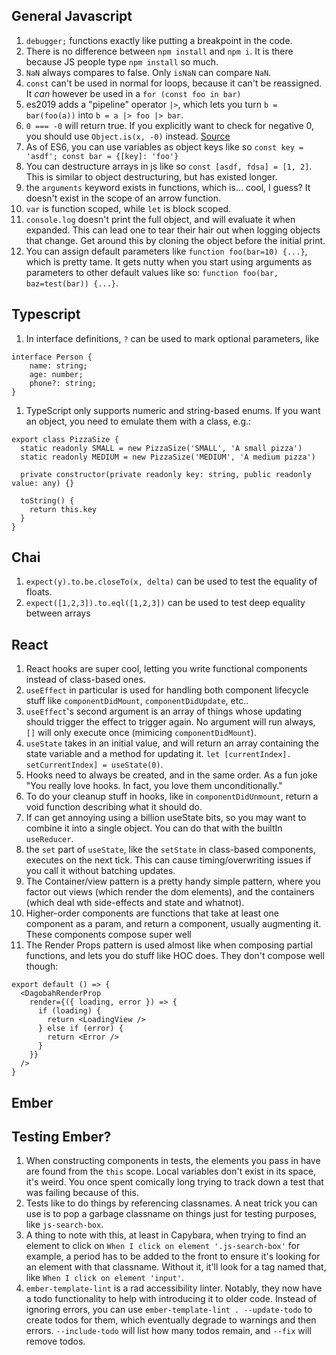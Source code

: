 ## General Javascript
1. `debugger;` functions exactly like putting a breakpoint in the code.
1. There is no difference between `npm install` and `npm i`. It is there because JS people type `npm install` so much.
1. `NaN` always compares to false. Only `isNaN` can compare `NaN`.
1. `const` can't be used in normal for loops, because it can't be reassigned. It *can* however be used in a `for (const foo in bar)`
1. es2019 adds a "pipeline" operator `|>`, which lets you turn `b = bar(foo(a))` into `b = a |> foo |> bar`.
1. `0 === -0` will return true. If you explicitly want to check for negative 0, you should use `Object.is(x, -0)` instead. [Source](https://eslint.org/docs/rules/no-compare-neg-zero)
1. As of ES6, you can use variables as object keys like so `const key = 'asdf'; const bar = {[key]: 'foo'}`
1. You can destructure arrays in js like so `const [asdf, fdsa] = [1, 2]`. This is similar to object destructuring, but has existed longer.
1. the `arguments` keyword exists in functions, which is... cool, I guess? It doesn't exist in the scope of an arrow function.
1. `var` is function scoped, while `let` is block scoped.
1. `console.log` doesn't print the full object, and will evaluate it when expanded. This can lead one to tear their hair out when logging objects that change. Get around this by cloning the object before the initial print.
1. You can assign default parameters like `function foo(bar=10) {...}`, which is pretty tame. It gets nutty when you start using arguments as parameters to other default values like so: `function foo(bar, baz=test(bar)) {...}`.

## Typescript
1. In interface definitions, `?` can be used to mark optional parameters, like 
```
interface Person {
    name: string;
    age: number;
    phone?: string;
}
```
1. TypeScript only supports numeric and string-based enums. If you want an object, you need to emulate them with a class, e.g.:
```
export class PizzaSize {
  static readonly SMALL = new PizzaSize('SMALL', 'A small pizza')
  static readonly MEDIUM = new PizzaSize('MEDIUM', 'A medium pizza')

  private constructor(private readonly key: string, public readonly value: any) {}

  toString() {
    return this.key
  }
}
```

## Chai
1. `expect(y).to.be.closeTo(x, delta)` can be used to test the equality of floats.
1. `expect([1,2,3]).to.eql([1,2,3])` can be used to test deep equality between arrays

## React
1. React hooks are super cool, letting you write functional components instead of class-based ones.
1. `useEffect` in particular is used for handling both component lifecycle stuff like `componentDidMount`, `componentDidUpdate`, etc..
1. `useEffect`'s second argument is an array of things whose updating should trigger the effect to trigger again. No argument will run always, `[]` will only execute once (mimicing `componentDidMount`).
1. `useState` takes in an initial value, and will return an array containing the state variable and a method for updating it.
`let [currentIndex]. setCurrentIndex] = useState(0)`.
1. Hooks need to always be created, and in the same order. As a fun joke "You really love hooks. In fact, you love them unconditionally."
1. To do your cleanup stuff in hooks, like in `componentDidUnmount`, return a void function describing what it should do.
1. If can get annoying using a billion useState bits, so you may want to combine it into a single object. You can do that with the builtIn `useReducer`.
1. the `set` part of `useState`, like the `setState` in class-based components, executes on the next tick. This can cause timing/overwriting issues if you call it without batching updates.
1. The Container/view pattern is a pretty handy simple pattern, where you factor out views (which render the dom elements), and the containers (which deal wth side-effects and state and whatnot).
1. Higher-order components are functions that take at least one component as a param, and return a component, usually augmenting it. These components compose super well
1. The Render Props pattern is used almost like when composing partial functions, and lets you do stuff like HOC does. They don't compose well though:
```
export default () => {
  <DagobahRenderProp
    render={({ loading, error }) => {
      if (loading) {
        return <LoadingView />
      } else if (error) {
        return <Error />
      }
    }}
  />
}
```

## Ember

## Testing Ember?
1. When constructing components in tests, the elements you pass in have are found from the `this` scope. Local variables don't exist in its space, it's weird. You once spent comically long trying to track down a test that was failing because of this.
1. Tests like to do things by referencing classnames. A neat trick you can use is to pop a garbage classname on things just for testing purposes, like `js-search-box`.
1. A thing to note with this, at least in Capybara, when trying to find an element to click on `When I click on element '.js-search-box'` for example, a period has to be added to the front to ensure it's looking for an element with that classname. Without it, it'll look for a tag named that, like `When I click on element 'input'`.
1. `ember-template-lint` is a rad accessibility linter. Notably, they now have a todo functionality to help with introducing it to older code. Instead of ignoring errors, you can use `ember-template-lint . --update-todo` to create todos for them, which eventually degrade to warnings and then errors. `--include-todo` will list how many todos remain, and `--fix` will remove todos.
